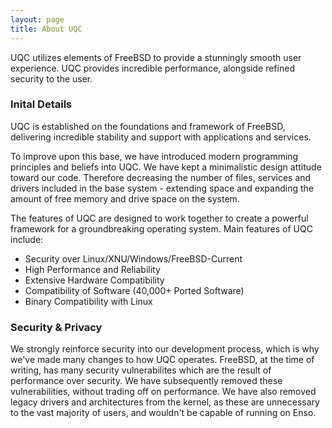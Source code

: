 ```yaml
---
layout: page
title: About UQC
---
```


UQC utilizes elements of FreeBSD to provide a stunningly smooth user experience. UQC provides incredible performance, alongside refined security to the user.

### Inital Details

UQC is established on the foundations and framework of FreeBSD, delivering incredible stability and support with applications and services.

To improve upon this base, we have introduced modern programming principles and beliefs into UQC. We have kept a minimalistic design attitude toward our code. Therefore decreasing the number of files, services and drivers included in the base system - extending space and expanding the amount of free memory and drive space on the system.

The features of UQC are designed to work together to create a powerful framework for a groundbreaking operating system. Main features of UQC include:

* Security over Linux/XNU/Windows/FreeBSD-Current
* High Performance and Reliability
* Extensive Hardware Compatibility
* Compatibility of Software (40,000+ Ported Software)
* Binary Compatibility with Linux

### Security & Privacy

We strongly reinforce security into our development process, which is why we've made many changes to how UQC operates. FreeBSD, at the time of writing, has many security vulnerabilites which are the result of performance over security. We have subsequently removed these vulnerabilities, without trading off on performance. We have also removed legacy drivers and architectures from the kernel, as these are unnecessary to the vast majority of users, and wouldn't be capable of running on Enso.
